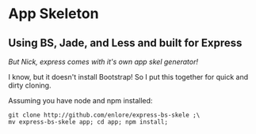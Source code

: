App Skeleton
============
## Using BS, Jade, and Less and built for Express

_But Nick, express comes with it's own app skel generator!_

I know, but it doesn't install Bootstrap! So I put this together for quick and
dirty cloning.

Assuming you have node and npm installed:

    git clone http://github.com/enlore/express-bs-skele ;\
    mv express-bs-skele app; cd app; npm install;

